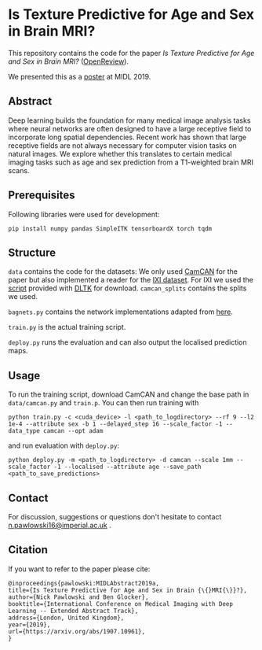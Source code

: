# Is Texture Predictive for Age and Sex in Brain MRI?
This repository contains the code for the paper *Is Texture Predictive for Age and Sex in Brain MRI?*
([OpenReview](https://arxiv.org/abs/1907.10961)).

We presented this as a [poster](https://github.com/pawni/MedicalBagNet/blob/master/poster.pdf) at MIDL 2019.

## Abstract
Deep learning builds the foundation for many medical image analysis tasks where neural networks are often designed to have a large receptive field to incorporate long spatial dependencies. Recent work has shown that large receptive fields are not always necessary for computer vision tasks on natural images. We explore whether this translates to certain medical imaging tasks such as age and sex prediction from a T1-weighted brain MRI scans.

## Prerequisites
Following libraries were used for development:
```
pip install numpy pandas SimpleITK tensorboardX torch tqdm
```

## Structure
`data` contains the code for the datasets: We only used [CamCAN](https://camcan-archive.mrc-cbu.cam.ac.uk/dataaccess/) for the paper but also implemented a reader for the [IXI dataset](https://brain-development.org/ixi-dataset/). For IXI we used the [script](https://github.com/DLTK/DLTK/blob/master/data/IXI_HH/download_IXI_HH.py) provided with [DLTK](https://github.com/DLTK/DLTK) for download. `camcan_splits` contains the splits we used.

`bagnets.py` contains the network implementations adapted from [here](https://github.com/wielandbrendel/bag-of-local-features-models).

`train.py` is the actual training script.

`deploy.py` runs the evaluation and can also output the localised prediction maps.

## Usage
To run the training script, download CamCAN and change the base path in `data/camcan.py` and `train.p`. You can then run training with
```
python train.py -c <cuda_device> -l <path_to_logdirectory> --rf 9 --l2 1e-4 --attribute sex -b 1 --delayed_step 16 --scale_factor -1 --data_type camcan --opt adam
```
and run evaluation with `deploy.py`:
```
python deploy.py -m <path_to_logdirectory> -d camcan --scale 1mm --scale_factor -1 --localised --attribute age --save_path <path_to_save_predictions>
```


## Contact
For discussion, suggestions or questions don't hesitate to
contact n.pawlowski16@imperial.ac.uk .

## Citation
If you want to refer to the paper please cite:
```
@inproceedings{pawlowski:MIDLAbstract2019a,
title={Is Texture Predictive for Age and Sex in Brain {\{}MRI{\}}?},
author={Nick Pawlowski and Ben Glocker},
booktitle={International Conference on Medical Imaging with Deep Learning -- Extended Abstract Track},
address={London, United Kingdom},
year={2019},
url={https://arxiv.org/abs/1907.10961},
}
```
